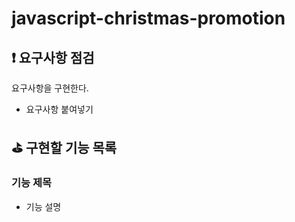 # javascript-christmas-promotion

## ❗ 요구사항 점검

요구사항을 구현한다.

- 요구사항 붙여넣기

## ⛳ 구현할 기능 목록

### 기능 제목

- 기능 설명
